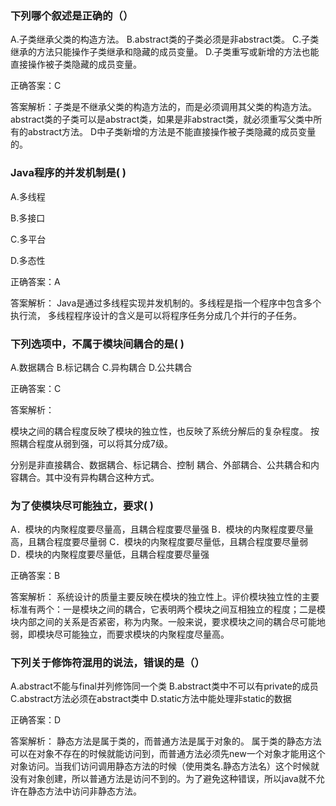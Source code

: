 ### 下列哪个叙述是正确的（）

  A.子类继承父类的构造方法。
  B.abstract类的子类必须是非abstract类。
  C.子类继承的方法只能操作子类继承和隐藏的成员变量。
  D.子类重写或新增的方法也能直接操作被子类隐藏的成员变量。

  正确答案：C

  答案解析：子类是不继承父类的构造方法的，而是必须调用其父类的构造方法。 abstract类的子类可以是abstract类，如果是非abstract类，就必须重写父类中所有的abstract方法。 D中子类新增的方法是不能直接操作被子类隐藏的成员变量的。

### Java程序的并发机制是( )

  A.多线程

  B.多接口

  C.多平台

  D.多态性

  正确答案：A

  答案解析： Java是通过多线程实现并发机制的。多线程是指一个程序中包含多个执行流， 多线程程序设计的含义是可以将程序任务分成几个并行的子任务。

### 下列选项中，不属于模块间耦合的是( )

  A.数据耦合
  B.标记耦合
  C.异构耦合
  D.公共耦合

  正确答案：C

  答案解析：

  模块之间的耦合程度反映了模块的独立性，也反映了系统分解后的复杂程度。 按照耦合程度从弱到强，可以将其分成7级。

  分别是非直接耦合、数据耦合、标记耦合、控制 耦合、外部耦合、公共耦合和内容耦合。其中没有异构耦合这种方式。

### 为了使模块尽可能独立，要求(  )

  A．模块的内聚程度要尽量高，且耦合程度要尽量强
  B．模块的内聚程度要尽量高，且耦合程度要尽量弱
  C．模块的内聚程度要尽量低，且耦合程度要尽量弱
  D．模块的内聚程度要尽量低，且耦合程度要尽量强


  正确答案：B

  答案解析： 系统设计的质量主要反映在模块的独立性上。评价模块独立性的主要标准有两个：一是模块之间的耦合，它表明两个模块之间互相独立的程度；二是模块内部之间的关系是否紧密，称为内聚。一般来说，要求模块之间的耦合尽可能地弱，即模块尽可能独立，而要求模块的内聚程度尽量高。

### 下列关于修饰符混用的说法，错误的是（）

  A.abstract不能与final并列修饰同一个类
  B.abstract类中不可以有private的成员
  C.abstract方法必须在abstract类中
  D.static方法中能处理非static的数据

  正确答案：D

  答案解析： 静态方法是属于类的，而普通方法是属于对象的。        属于类的静态方法可以在对象不存在的时候就能访问到，而普通方法必须先new一个对象才能用这个对象访问。当我们访问调用静态方法的时候（使用类名.静态方法名）这个时候就没有对象创建，所以普通方法是访问不到的。为了避免这种错误，所以java就不允许在静态方法中访问非静态方法。
